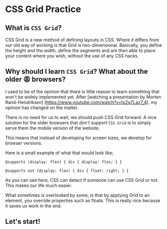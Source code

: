 # CSS Grid Practice

## What is `CSS Grid`?

CSS Grid is a new method of defining layouts in CSS. Where it differs from our old way of working is that Grid is two-dimensional. Basically, you define the height and the width, define the segments and are then able to place your content where you wish, without the use of any CSS hacks.

## Why should I learn `CSS Grid`? What about the older 😩 browsers?

I used to be of the opinion that there is little reason to learn something that won't be widely implemented yet. After [watching a presentation by Morten Rand-Hendriksen] (https://www.youtube.com/watch?v=txZq7Laz7_4), my opinion has changed on the matter.

There is no need for us to wait, we should push CSS Grid forward. A nice solution for the older browsers that _don't_ support `CSS Grid` is to simply serve them the mobile version of the website. 

This means that instead of developing for screen sizes, we develop for browser versions.

Here is a small example of what that would look like;

`@supports (display: flex) {
  div {
    display: flex;
  }
}`

`
@supports not (display: flex) {
  div {
    float: right;
  }
}
`

As you can see here, CSS can detect if someone can use CSS Grid or not. This makes our life much easier.

What sometimes is overlooked by some, is that by applying Grid to an element, you override properties such as floats. This is really nice because it saves us work in the end.

## Let's start!